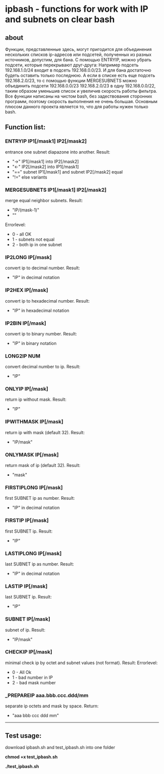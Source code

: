 # ipbash  - functions for work with IP and subnets on clear bash
## about

  Функции, представленные здесь, могут пригодится для объединения нескольких списков ip-адресов или подсетей, полученных из разных источников, допустим, для бана. С помощью ENTRYIP, можно убрать подсети, которые перекрывают друг-друга: Например подсеть 192.168.1.0/24 входит в подсеть 192.168.0.0/23. И для бана достаточно будеть оставить только последнюю. А если в списке есть еще подсеть 192.168.2.0/23, то с помощью функции MERGESUBNETS можно объединить подсети 192.168.0.0/23 192.168.2.0/23 в одну 192.168.0.0/22, таким образом уменьшив список и увеличив скорость работы фильтра. Все функции написаны на чистом bash, без задествования сторонних программ, поэтому скорость выполнения не очень большая. Основным плюсом данного проекта является то, что для работы нужен только bash.

## Function list: 

### ENTRYIP IP1[/mask1] IP2[/mask2]

entrance one subnet diapazone into another. Result:
* "->"  IP1[/mask1] into IP2[/mask2]
* "<-"  IP2[/mask2] into IP1[/mask1]
* "==" subnet IP1[/mask1] and subnet IP2[/mask2] equal
* "!=" else variants

### MERGESUBNETS IP1[/mask1] IP2[/mask2]
merge equal neighbor subnets. Result:
* "IP/(mask-1)"
* ""

Errorlevel:
* 0 - all OK
* 1 - subnets not equal
* 2 - both ip in one subnet  

### IP2LONG IP[/mask]

convert ip to decimal number. Result:
* "IP" in decimal notation

### IP2HEX IP[/mask]
convert ip to hexadecimal number. Result:
* "IP" in hexadecimal notation

### IP2BIN  IP[/mask]
convert ip to binary number. Result:
* "IP" in binary notation

### LONG2IP NUM
convert decimal number to ip. Result:
* "IP"

### ONLYIP IP[/mask]
return ip without mask. Result:
* "IP"

### IPWITHMASK IP[/mask]
return ip with mask (default 32). Result:
* "IP/mask"

### ONLYMASK IP[/mask]
return mask of ip (default 32). Result:
* "mask"

### FIRSTIPLONG IP[/mask]
first SUBNET ip as number. Result:
* "IP" in decimal notation

### FIRSTIP  IP[/mask]
first SUBNET ip. Result:
* "IP"

### LASTIPLONG  IP[/mask]
last SUBNET ip as number. Result:
* "IP" in decimal notation

### LASTIP IP[/mask]
last SUBNET ip. Result:
* "IP"

### SUBNET IP[/mask]
subnet of ip. Result:
* "IP/mask"

### CHECKIP  IP[/mask]
minimal check ip by octet and subnet values (not format). Result:
Errorlevel:
* 0 - All Ok
* 1 - bad number in IP
* 2 - bad mask number

### _PREPAREIP aaa.bbb.ccc.ddd/mm
separate ip octets and mask by space. Return:
* "aaa bbb ccc ddd mm"

<HR>

## Test usage:

download ipbash.sh and test_ipbash.sh into one folder

**chmod +x test_ipbash.sh**

**./test_ipbash.sh**
